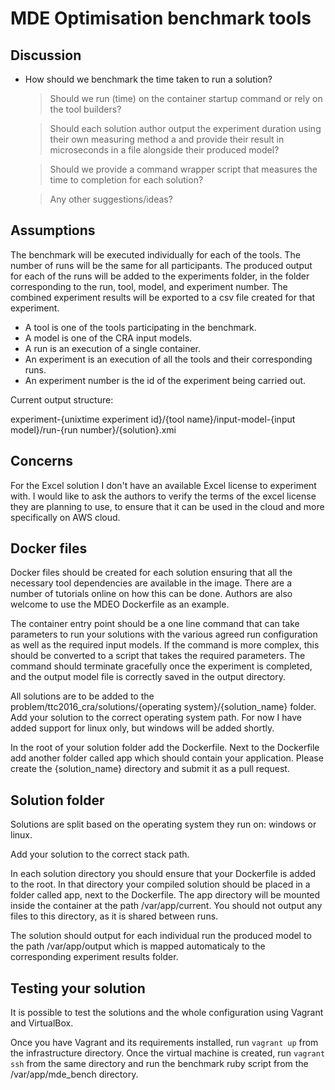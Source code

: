 # MDE Optimisation benchmark tools

## Discussion

 * How should we benchmark the time taken to run a solution?
  
    > Should we run (time) on the container startup command or rely on the tool builders?
    
    > Should each solution author output the experiment duration using their own measuring method a
    and provide their result in microseconds in a file alongside their produced model?
    
    > Should we provide a command wrapper script that measures the time to completion for each 
    solution?
    
    > Any other suggestions/ideas?
 
 ## Assumptions
 
 The benchmark will be executed individually for each of the tools. The number of runs
 will be the same for all participants. The produced output for each of the runs will be added
 to the experiments folder, in the folder corresponding to the run, tool, model, and experiment number. The combined experiment
 results will be exported to a csv file created for that experiment.
 
 * A tool is one of the tools participating in the benchmark.
 * A model is one of the CRA input models.
 * A run is an execution of a single container.
 * An experiment is an execution of all the tools and their corresponding runs.
 * An experiment number is the id of the experiment being carried out.
 
 Current output structure:
 
 experiment-{unixtime experiment id}/{tool name}/input-model-{input model}/run-{run number}/{solution}.xmi
 
 ## Concerns
 
 For the Excel solution I don't have an available Excel license to experiment with. I would like to ask the authors
 to verify the terms of the excel license they are planning to use, to ensure that it can be used in the cloud and more
 specifically on AWS cloud.
 
 ## Docker files
 
 Docker files should be created for each solution ensuring that all
 the necessary tool dependencies are available in the image. There are a number of tutorials
 online on how this can be done. Authors are also welcome to use the MDEO Dockerfile as an example.
 
 The container entry point should be a one line command that can take parameters to
 run your solutions with the various agreed run configuration as well as
 the required input models. If the command is more complex, this should be
 converted to a script that takes the required parameters. The command should terminate gracefully
 once the experiment is completed, and the output model file is correctly saved in the output directory.
 
 All solutions are to be added to the problem/ttc2016_cra/solutions/{operating system}/{solution_name} folder. 
 Add your solution to the correct operating system path. For now I have added support for linux only, but windows will
 be added shortly.
 
 In the root of your solution folder add the Dockerfile. Next to the Dockerfile add another folder called app 
 which should contain your application. Please create the {solution_name} directory and submit it as a pull request.
 
 ## Solution folder
 
 Solutions are split based on the operating system they run on: windows or linux.
 
 Add your solution to the correct stack path.
 
 In each solution directory you should ensure that your Dockerfile is added to the root.
 In that directory your compiled solution should be placed in a folder called app, next to the Dockerfile. 
 The app directory will be mounted inside the container at the path /var/app/current. You 
 should not output any files to this directory, as it is shared between runs.
 
 The solution should output for each individual run the produced model to the path /var/app/output
 which is mapped automaticaly to the corresponding experiment results folder.
 
 ## Testing your solution
 
 It is possible to test the solutions and the whole configuration using Vagrant and VirtualBox.
 
 Once you have Vagrant and its requirements installed, run `vagrant up` from the infrastructure directory.
 Once the virtual machine is created, run `vagrant ssh` from the same directory and run the benchmark ruby 
 script from the /var/app/mde_bench directory.